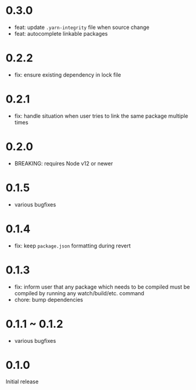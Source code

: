 # 0.3.0

- feat: update `.yarn-integrity` file when source change
- feat: autocomplete linkable packages

# 0.2.2

- fix: ensure existing dependency in lock file

# 0.2.1

- fix: handle situation when user tries to link the same package multiple times

# 0.2.0

- BREAKING: requires Node v12 or newer

# 0.1.5

- various bugfixes

# 0.1.4

- fix: keep `package.json` formatting during revert

# 0.1.3

- fix: inform user that any package which needs to be compiled must be compiled by running any watch/build/etc. command
- chore: bump dependencies

# 0.1.1 ~ 0.1.2

- various bugfixes

# 0.1.0

Initial release
